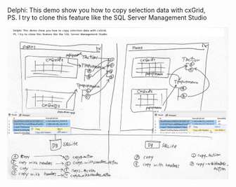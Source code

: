 
  Delphi:
  This demo show you how to copy selection data with cxGrid,<br>
  PS. I try to clone this feature like the SQL Server Management Studio<br>

<img src="https://github.com/samrids/Delphi_cxGrid_Copy_CellSelect/blob/main/Screen/Snap5.png" alt="Mockup screen">
